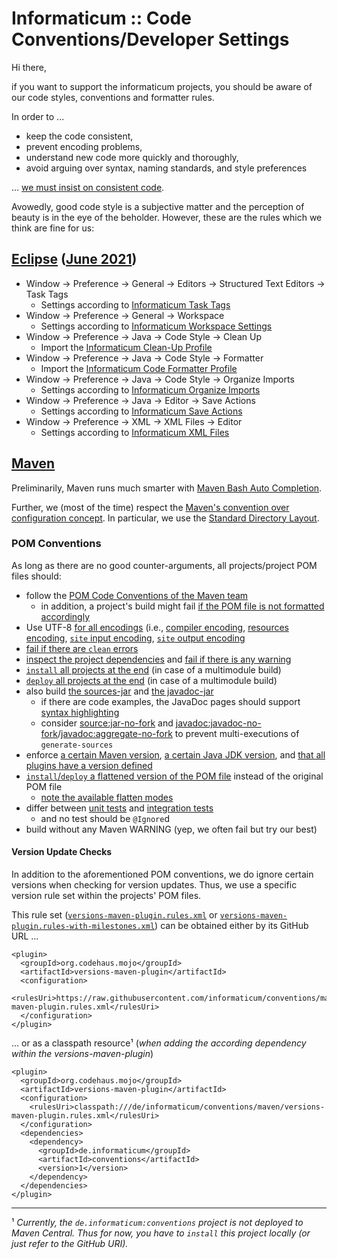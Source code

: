 # Informaticum :: Code Conventions/Developer Settings

Hi there,

if you want to support the informaticum projects, you should be aware of our code styles, conventions and formatter rules.

In order to ...

* keep the code consistent, 
* prevent encoding problems, 
* understand new code more quickly and thoroughly,
* avoid arguing over syntax, naming standards, and style preferences

... [we must insist on consistent code](https://www.google.de/search?q=coding+style+matters).

Avowedly, good code style is a subjective matter and the perception of beauty is in the eye of the beholder.
However, these are the rules which we think are fine for us:

## [Eclipse](https://www.eclipse.org/) ([June 2021](https://projects.eclipse.org/releases/2021-06))

* Window -> Preference -> General -> Editors -> Structured Text Editors -> Task Tags
    * Settings according to [Informaticum Task Tags](./eclipse/informaticum_general_editors_structured-text-editors_task-tags.md)
* Window -> Preference -> General -> Workspace
    * Settings according to [Informaticum Workspace Settings](./eclipse/informaticum_general_workspace.md)
* Window -> Preference -> Java -> Code Style -> Clean Up
    * Import the [Informaticum Clean-Up Profile](./eclipse/informaticum_java_code-style_clean-up.xml)
* Window -> Preference -> Java -> Code Style -> Formatter
    * Import the [Informaticum Code Formatter Profile](./eclipse/informaticum_java_code-style_formatter.xml)
* Window -> Preference -> Java -> Code Style -> Organize Imports
    * Settings according to [Informaticum Organize Imports](./eclipse/informaticum_java_code-style_organize_imports.md)
* Window -> Preference -> Java -> Editor -> Save Actions
    * Settings according to [Informaticum Save Actions](./eclipse/informaticum_java_editor_save-actions.md)
* Window -> Preference -> XML -> XML Files -> Editor
    * Settings according to [Informaticum XML Files](./eclipse/informaticum_xml_xml-files_editor.md)

## [Maven](https://maven.apache.org/)

Preliminarily, Maven runs much smarter with [Maven Bash Auto Completion](https://github.com/juven/maven-bash-completion).

Further, we (most of the time) respect the
[Maven's convention over configuration concept](http://books.sonatype.com/mvnref-book/reference/installation-sect-conventionConfiguration.html).
In particular, we use the
[Standard Directory Layout](http://maven.apache.org/guides/introduction/introduction-to-the-standard-directory-layout.html).

### POM Conventions

As long as there are no good counter-arguments, all projects/project POM files should:

* follow the [POM Code Conventions of the Maven team](https://maven.apache.org/developers/conventions/code.html#pom-code-convention)
    * in addition, a project's build might fail [if the POM file is not formatted accordingly](https://www.mojohaus.org/tidy-maven-plugin/usage.html)
* Use UTF-8 [for all encodings](https://maven.apache.org/general.html#encoding-warning) (i.e., [compiler encoding](https://maven.apache.org/plugins/maven-compiler-plugin/compile-mojo.html#encoding), [resources encoding](https://maven.apache.org/plugins/maven-resources-plugin/resources-mojo.html#encoding), [`site` input encoding](https://maven.apache.org/plugins/maven-site-plugin/site-mojo.html#inputEncoding), [`site` output encoding](https://maven.apache.org/plugins/maven-site-plugin/site-mojo.html#outputEncoding)
* [fail if there are `clean` errors](https://maven.apache.org/plugins/maven-clean-plugin/clean-mojo.html#failOnError)
* [inspect the project dependencies](http://maven.apache.org/plugins/maven-dependency-plugin/analyze-only-mojo.html) and [fail if there is any warning](http://maven.apache.org/plugins/maven-dependency-plugin/analyze-only-mojo.html#failOnWarning)
* [`install` all projects at the end](https://maven.apache.org/plugins/maven-install-plugin/install-mojo.html#installAtEnd) (in case of a multimodule build)
* [`deploy` all projects at the end](https://maven.apache.org/plugins/maven-deploy-plugin/deploy-mojo.html#deployAtEnd) (in case of a multimodule build)
* also build [the sources-jar](https://maven.apache.org/plugins/maven-source-plugin/usage.html) and [the javadoc-jar](https://maven.apache.org/plugins/maven-javadoc-plugin/usage.html)
    * if there are code examples, the JavaDoc pages should support [syntax highlighting](https://github.com/informaticum/syntaxhighlighter-build)
    * consider [source:jar-no-fork](https://maven.apache.org/plugins/maven-source-plugin/jar-no-fork-mojo.html) and [javadoc:javadoc-no-fork](https://maven.apache.org/plugins/maven-javadoc-plugin/javadoc-no-fork-mojo.html)/[javadoc:aggregate-no-fork](https://maven.apache.org/plugins/maven-javadoc-plugin/aggregate-no-fork-mojo.html) to prevent multi-executions of `generate-sources`
* enforce [a certain Maven version](https://maven.apache.org/enforcer/enforcer-rules/requireMavenVersion.html), [a certain Java JDK version](https://maven.apache.org/enforcer/enforcer-rules/requireJavaVersion.html), and [that all plugins have a version defined](https://maven.apache.org/enforcer/enforcer-rules/requirePluginVersions.html)
* [`install`/`deploy` a flattened version of the POM file](https://www.mojohaus.org/flatten-maven-plugin/usage.html) instead of the original POM file
    * [note the available flatten modes](https://www.mojohaus.org/flatten-maven-plugin/flatten-mojo.html#flattenMode)
* differ between [unit tests](https://maven.apache.org/surefire/maven-surefire-plugin/index.html) and [integration tests](https://maven.apache.org/surefire/maven-failsafe-plugin/index.html)
    * and no test should be `@Ignore`d
* build without any Maven WARNING (yep, we often fail but try our best)

#### Version Update Checks

In addition to the aforementioned POM conventions, we do ignore certain versions when checking for version updates.
Thus, we use a specific version rule set within the projects' POM files.

This rule set ([`versions-maven-plugin.rules.xml`](src/main/resources/de/informaticum/conventions/maven/versions-maven-plugin.rules.xml) or [`versions-maven-plugin.rules-with-milestones.xml`](src/main/resources/de/informaticum/conventions/maven/versions-maven-plugin.rules-with-milestones.xml)) can be obtained either by its GitHub URL ...

    <plugin>
      <groupId>org.codehaus.mojo</groupId>
      <artifactId>versions-maven-plugin</artifactId>
      <configuration>
        <rulesUri>https://raw.githubusercontent.com/informaticum/conventions/main/src/main/resources/de/informaticum/conventions/maven/versions-maven-plugin.rules.xml</rulesUri>
      </configuration>
    </plugin>

... or as a classpath resource¹ (*when adding the according dependency within the versions-maven-plugin*)

    <plugin>
      <groupId>org.codehaus.mojo</groupId>
      <artifactId>versions-maven-plugin</artifactId>
      <configuration>
        <rulesUri>classpath:///de/informaticum/conventions/maven/versions-maven-plugin.rules.xml</rulesUri>
      </configuration>
      <dependencies>
        <dependency>
          <groupId>de.informaticum</groupId>
          <artifactId>conventions</artifactId>
          <version>1</version>
        </dependency>
      </dependencies>
    </plugin>

- - -

¹
_Currently, the `de.informaticum:conventions` project is not deployed to Maven Central. Thus for now, you have to `install` this project locally (or just refer to the GitHub URI)._
